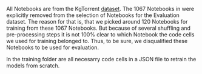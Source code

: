 All Notebooks are from the KgTorrent [dataset](https://zenodo.org/records/4468523). The 1067 Notebooks in were explicitly removed from the selection of Notebooks for the Evaluation dataset. The reason for that is, that we picked around 120 Notebooks for training from these 1067 Notebooks. But because of several shuffling and pre-processing steps it is not 100% clear to which Notebook the code cells we used for training belonged to. Thus, to be sure, we disqualified these Notebooks to be used for evaluation.

In the training folder are all necesarry code cells in a JSON file to retrain the models from scratch.